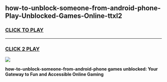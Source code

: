 
## how-to-unblock-someone-from-android-phone-Play-Unblocked-Games-Online-ttxl2
<h3>
<a href="https://premium76.site?title=how-to-unblock-someone-from-android-phone&ref=25A">CLICK TO PLAY</a></h3>
<hr>

<h3>
<a href="https://premium76.site?title=how-to-unblock-someone-from-android-phone&ref=25A">CLICK 2 PLAY</a>
  
</h3>

<a href="https://premium76.site?title=how-to-unblock-someone-from-android-phone&ref=25A"><img src="https://clearcache.store/games.png"></a>


**how-to-unblock-someone-from-android-phone games unblocked: Your Gateway to Fun and Accessible Online Gaming**
